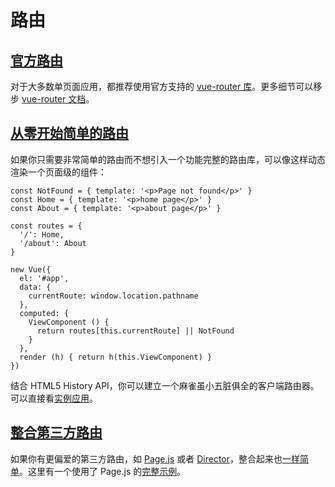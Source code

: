 # 路由

## [官方路由](https://cn.vuejs.org/v2/guide/routing.html#官方路由)

对于大多数单页面应用，都推荐使用官方支持的 [vue-router 库](https://github.com/vuejs/vue-router)。更多细节可以移步 [vue-router 文档](https://router.vuejs.org/)。

## [从零开始简单的路由](https://cn.vuejs.org/v2/guide/routing.html#从零开始简单的路由)

如果你只需要非常简单的路由而不想引入一个功能完整的路由库，可以像这样动态渲染一个页面级的组件：

```
const NotFound = { template: '<p>Page not found</p>' }
const Home = { template: '<p>home page</p>' }
const About = { template: '<p>about page</p>' }

const routes = {
  '/': Home,
  '/about': About
}

new Vue({
  el: '#app',
  data: {
    currentRoute: window.location.pathname
  },
  computed: {
    ViewComponent () {
      return routes[this.currentRoute] || NotFound
    }
  },
  render (h) { return h(this.ViewComponent) }
})
```

结合 HTML5 History API，你可以建立一个麻雀虽小五脏俱全的客户端路由器。可以直接看[实例应用](https://github.com/chrisvfritz/vue-2.0-simple-routing-example)。

## [整合第三方路由](https://cn.vuejs.org/v2/guide/routing.html#整合第三方路由)

如果你有更偏爱的第三方路由，如 [Page.js](https://github.com/visionmedia/page.js) 或者 [Director](https://github.com/flatiron/director)，整合起来也[一样简单](https://github.com/chrisvfritz/vue-2.0-simple-routing-example/compare/master...pagejs)。这里有一个使用了 Page.js 的[完整示例](https://github.com/chrisvfritz/vue-2.0-simple-routing-example/tree/pagejs)。
